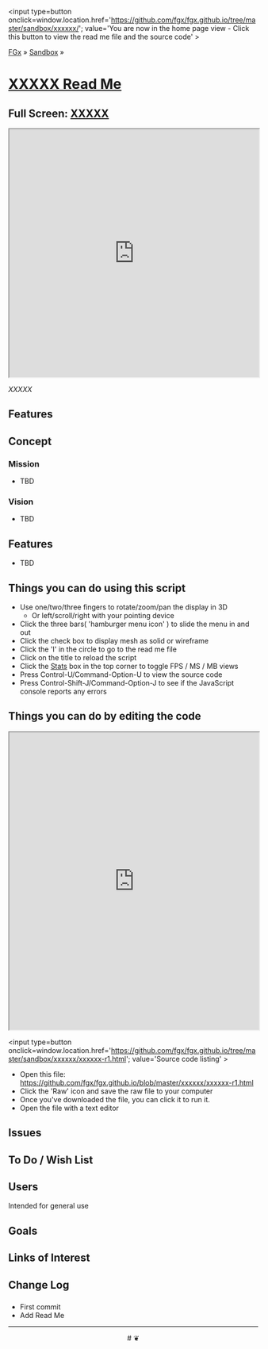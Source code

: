 <span style=display:none; >[You are now in a GitHub source code view - click this link to view the home page]
( http://fgx.github.io/sandbox/xxxxxx/#readme.md "View file as a web page." )</span>
<input type=button onclick=window.location.href='https://github.com/fgx/fgx.github.io/tree/master/sandbox/xxxxxx/'; 
value='You are now in the home page view - Click this button to view the read me file and the source code' >

[FGx]( https://fgx.github.io ) &raquo; [Sandbox]( http://fgx.github.io/sandbox/  ) &raquo;

[XXXXX Read Me]( http://fgx.github.io/sandbox/xxxxxx/index.html#readme.md )
===

## Full Screen: [ XXXXX ]( http://fgx.github.io/sandbox/xxxxxx/ )

<img src="" style=display:none; width=800 >

<iframe src=http://fgx.github.io/sandbox/xxxxxx/index.html width=100% height=500px ></iframe>

_XXXXX_


## Features

## Concept

### Mission

* TBD

### Vision

* TBD


## Features

* TBD


## Things you can do using this script

* Use one/two/three fingers to rotate/zoom/pan the display in 3D
	* Or left/scroll/right with your pointing device 
* Click the three bars( 'hamburger menu icon' ) to slide the menu in and out
* Click the check box to display mesh as solid or wireframe
* Click the 'I' in the circle to go to the read me file
* Click on the title to reload the script
* Click the [Stats]( https://github.com/mrdoob/stats.js/ ) box in the top corner to toggle FPS / MS / MB views
* Press Control-U/Command-Option-U to view the source code
* Press Control-Shift-J/Command-Option-J to see if the JavaScript console reports any errors



## Things you can do by editing the code

<iframe sandbox='allow-scripts' src='https://jaanga.github.io/cookbook-html/examples/libraries/ace-editor/ace-view-r1.html#' +
	'http://fgx.github.io/sandbox/xxxxxx/xxxxxx-r1.html' width=100% height=600 ></iframe>

<input type=button onclick=window.location.href='https://github.com/fgx/fgx.github.io/tree/master/sandbox/xxxxxx/xxxxxx-r1.html';
value='Source code listing' >


* Open this file: https://github.com/fgx/fgx.github.io/blob/master/xxxxxx/xxxxxx-r1.html
* Click the 'Raw' icon and save the raw file to your computer
* Once you've downloaded the file, you can click it to run it.
* Open the file with a text editor


## Issues


## To Do / Wish List


## Users

Intended for general use


## Goals


## Links of Interest


## Change Log

### 

* First commit
* Add Read Me


***

<center title='FGx ~ a place to fly' >
# <a href=javascript:window.scrollTo(0,0); style=text-decoration:none; > ❦ </a>
</center>

